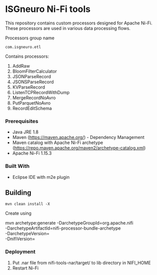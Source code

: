 # ISGneuro Ni-Fi tools

This repository contains custom processors designed for Apache Ni-Fi. These processors are used in various data processing flows.

Processors group name

```
com.isgneuro.etl
```

Contains processors:
1. AddRaw
2. BloomFilterCalculator
3. JSONParseRecord
4. JSONSParseRecord
5. KVParseRecord
6. ListenTCPRecordWithDump
7. MergeRecordNoAvro
8. PutParquetNoAvro
9. RecordEditSchema


### Prerequisites

* Java JRE 1.8
* Maven (https://maven.apache.org/) - Dependency Management
* Maven catalog with Apache Ni-Fi archetype (https://repo.maven.apache.org/maven2/archetype-catalog.xml)
* Apache Ni-Fi 1.15.3

### Built With

* Eclipse IDE with m2e plugin

## Building

```
mvn clean install -X
```

Create using

mvn archetype:generate
	-DarchetypeGroupId=org.apache.nifi  
	-DarchetypeArtifactId=nifi-processor-bundle-archetype  
	-DarchetypeVersion=<NiFi Version>   
	-DnifiVersion=<NiFi Version>


### Deployment

1. Put .nar file from nifi-tools-nar/target/ to lib directory in NIFI_HOME
2. Restart Ni-Fi


